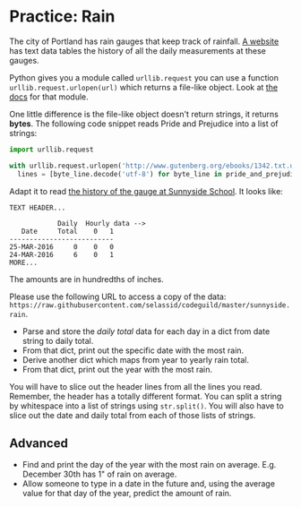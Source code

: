 # Practice: Rain
The city of Portland has rain gauges that keep track of rainfall.
[A website](http://or.water.usgs.gov/non-usgs/bes/) has text data tables the history of all the daily measurements at these gauges.

Python gives you a module called `urllib.request` you can use a function `urllib.request.urlopen(url)` which returns a file-like object.
Look at [the docs](https://docs.python.org/3/library/urllib.request.html#module-urllib.request) for that module.

One little difference is the file-like object doesn't return strings, it returns **bytes**.
The following code snippet reads Pride and Prejudice into a list of strings:
```python
import urllib.request

with urllib.request.urlopen('http://www.gutenberg.org/ebooks/1342.txt.utf-8') as pride_and_prejudice_file:
  lines = [byte_line.decode('utf-8') for byte_line in pride_and_prejudice_file]
```
Adapt it to read [the history of the gauge at Sunnyside School](https://raw.githubusercontent.com/selassid/codeguild/master/sunnyside.rain). It looks like:
```
TEXT HEADER...

            Daily  Hourly data -->
   Date     Total    0   1
--------------------------
25-MAR-2016     0    0   0
24-MAR-2016     6    0   1
MORE...
```
The amounts are in hundredths of inches.

Please use the following URL to access a copy of the data: `https://raw.githubusercontent.com/selassid/codeguild/master/sunnyside.rain`.

* Parse and store the _daily total_ data for each day in a dict from date string to daily total.
* From that dict, print out the specific date with the most rain.
* Derive another dict which maps from year to yearly rain total.
* From that dict, print out the year with the most rain.

You will have to slice out the header lines from all the lines you read.
Remember, the header has a totally different format.
You can split a string by whitespace into a list of strings using `str.split()`.
You will also have to slice out the date and daily total from each of those lists of strings.

## Advanced
* Find and print the day of the year with the most rain on average.
E.g. December 30th has 1" of rain on average.
* Allow someone to type in a date in the future and, using the average value for that day of the year, predict the amount of rain.
